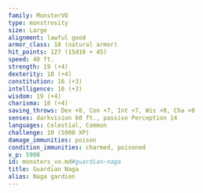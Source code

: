 ```yaml
---
family: MonsterVO
type: monstrosity
size: Large
alignment: lawful good
armor_class: 18 (natural armor)
hit_points: 127 (15d10 + 45)
speed: 40 ft.
strength: 19 (+4)
dexterity: 18 (+4)
constitution: 16 (+3)
intelligence: 16 (+3)
wisdom: 19 (+4)
charisma: 18 (+4)
saving_throws: Dex +8, Con +7, Int +7, Wis +8, Cha +8
senses: darkvision 60 ft., passive Perception 14
languages: Celestial, Common
challenge: 10 (5900 XP)
damage_immunities: poison
condition_immunities: charmed, poisoned
x_p: 5900
id: monsters_vo.md#guardian-naga
title: Guardian Naga
alias: Naga gardien
---
```


